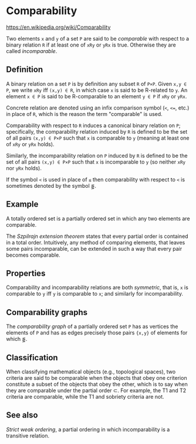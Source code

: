 # Comparability

https://en.wikipedia.org/wiki/Comparability

Two elements `x` and `y` of a set `P` are said to be *comparable* with respect to a binary relation `R` if at least one of `xRy` or `yRx` is true. Otherwise they are called *incomparable*.

## Definition

A binary relation on a set `P` is by definition any subset `R` of `P×P`. Given `x,y ∈ P`, we write `xRy` iff `(x,y) ∈ R`, in which case `x` is said to be R-related to `y`. An element `x ∈ P` is said to be R-comparable to an element `y ∈ P` if `xRy` or `yRx`.

Concrete relation are denoted using an infix comparison symbol (`<`, `<=`, etc.) in place of `R`, which is the reason the term "comparable" is used.

Comparability with respect to `R` induces a canonical binary relation on `P`; specifically, the comparability relation induced by `R` is defined to be the set of all pairs `(x,y) ∈ P×P` such that `x` is comparable to `y` (meaning at least one of `xRy` or `yRx` holds).

Similarly, the incomparability relation on `P` induced by `R` is defined to be the set of all pairs `(x,y) ∈ P×P` such that `x` is incomparable to `y` (so neither `xRy` nor `yRx` holds).

If the symbol `<` is used in place of `≤` then comparability with respect to `<` is sometimes denoted by the symbol `⪋`.

## Example

A totally ordered set is a partially ordered set in which any two elements are comparable.

The *Szpilrajn extension theorem* states that every partial order is contained in a total order. Intuitively, any method of comparing elements, that leaves some pairs incomparable, can be extended in such a way that every pair becomes comparable.

## Properties

Comparability and incomparability relations are both *symmetric*, that is, `x` is comparable to `y` iff `y` is comparable to `x`; and similarly for incomparability.

## Comparability graphs

The *comparability graph* of a partially ordered set `P` has as vertices the elements of `P` and has as edges precisely those pairs `{x,y}` of elements for which `⪋`.

## Classification

When classifying mathematical objects (e.g., topological spaces), two criteria are said to be comparable when the objects that obey one criterion constitute a subset of the objects that obey the other, which is to say when they are comparable under the partial order ⊂. For example, the T1 and T2 criteria are comparable, while the T1 and sobriety criteria are not.

## See also

*Strict weak ordering*, a partial ordering in which incomparability is a transitive relation.
